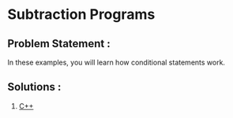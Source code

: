 # Subtraction Programs

## **Problem Statement** : 
In these examples, you will learn how conditional statements work.

## Solutions :
1. [C++](src/if_condition.cpp)
